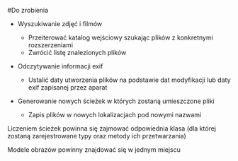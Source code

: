 #Do zrobienia
- Wyszukiwanie zdjęć i filmów
    - Przeiterować katalog wejściowy szukając plików z konkretnymi rozszerzeniami
    - Zwrócić listę znalezionych plików

- Odczytywanie informacji exif
    - Ustalić daty utworzenia plików na podstawie dat modyfikacji lub daty exif zapisanej przez aparat
    
- Generowanie nowych ścieżek w których zostaną umieszczone pliki
    - Zapis plików w nowych lokalizacjach pod nowymi nazwami
    
Liczeniem ścieżek powinna się zajmować odpowiednia klasa (dla której zostaną zarejestrowane typy oraz metody
ich przetwarzania)

Modele obrazów powinny znajdować się w jednym miejscu
